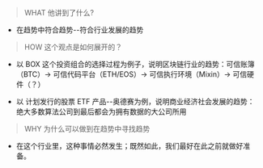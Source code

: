 > WHAT 他讲到了什么?

- 在趋势中符合趋势--符合行业发展的趋势

> HOW 这个观点是如何展开的？

- 以 BOX 这个投资组合的选择过程为例子，说明区块链行业的趋势：可信账簿（BTC）→ 可信代码平台（ETH/EOS）→ 可信执行环境（Mixin）→ 可信硬件（？）

- 以 计划发行的股票 ETF 产品--奥德赛为例，说明商业经济社会发展的趋势：绝大多数算法公司到最后都会为拥有数据的大公司所用

> WHY 为什么可以做到在趋势中寻找趋势

- 在这个行业里，这种事情必然发生；既然如此，我们最好在此之前就做好准备。
